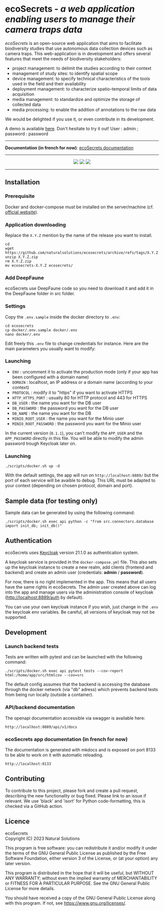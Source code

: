 # ecoSecrets - _a web application enabling users to manage their camera traps data_

_ecoSecrets_ is an open-source web application that aims to facilitate biodiversity studies that
use autonomous data collection devices such as camera traps.
This web-application is in development and offers several features that meet the needs
of biodiversity stakeholders:

- project management: to delimit the studies according to their context
- management of study sites: to identify spatial scope
- device management: to specify technical characteristics of the tools used in the
  field and their availability
- deployment management: to characterize spatio-temporal limits of data acquisition
- media management: to standardize and optimize the storage of collected data
- media processing: to enable the addition of annotations to the raw data

We would be delighted if you use it, or even contribute in its development.

A demo is available [here](https://demo.ecosecrets.natural-solutions.eu). Don't hesitate to
try it out! User : admin ; password : password

---

**Documentation (in french for now)**: [ecoSecrets documentation](https://natural-solutions.gitlab.io/geonature/annotation/)

---

<p align="center">
    <img src="https://github.com/naturalsolutions/ecosecrets/actions/workflows/test_api.yml/badge.svg?branch=dev"/>
    <img src="https://github.com/naturalsolutions/ecosecrets/actions/workflows/build_frontend.yml/badge.svg?branch=dev"/>
    <img src="https://github.com/naturalsolutions/ecosecrets/actions/workflows/documentation.yml/badge.svg?branch=dev"/>
</p>

---

## Installation

### Prerequisite

Docker and docker-compose must be installed on the server/machine (cf. [official website](https://docs.docker.com/engine/install/debian/)).

### Application downloading
Replace the `X.Y.Z` mention by the name of the release you want to install.
```
cd
wget https://github.com/naturalsolutions/ecosecrets/archive/refs/tags/X.Y.Z.zip
unzip X.Y.Z.zip
rm X.Y.Z.zip
mv ecosecrets-X.Y.Z ecosecrets/
```
### Add DeepFaune
ecoSecrets use DeepFaune code so you need to download it and add it in the DeepFaune folder in src folder.

### Settings
Copy the `.env.sample` inside the docker directory to `.env`:

```
cd ecosecrets
cp docker/.env.sample docker/.env
nano docker/.env
```

Edit freely this `.env` file to change credentials for instance. Here are the main parameters you usually want to modify:


### Launching
- `ENV` : uncomment it to activate the production mode (only if your app has been configured with a domain name)
- `DOMAIN` : localhost, an IP address or a domain name (according to your context)
- `PROTOCOL` : modify it to "https" if you want to activate HTTPS
- `HTTP_HTTPS_PORT` : usually 80 for HTTP protocol and 443 for HTTPS
- `DB_USER` : the name you want for the DB user
- `DB_PASSWORD` : the password you want for the DB user
- `DB_NAME` : the name you want for the DB
- `MINIO_ROOT_USER` : the name you want for the Minio user
- `MINIO_ROOT_PASSWORD` : the password you want for the Minio user

In the current version (`0.1.1`), you can't modify the `APP_USER` and the `APP_PASSWORD` directly in this file. You will be able to modify the admin password trough Keycloak later on.

### Launching

```
./scripts/docker.sh up -d
```
With the default settings, the app will run on `http://localhost:8889/` but the port of each service will be avaible to debug. This URL must be adapted to your context (depending on chosen protocol, domain and port).

## Sample data (for testing only)

Sample data can be generated by using the following command:

```
./scripts/docker.sh exec api python -c "from src.connectors.database import init_db; init_db()"
```

## Authentication

ecoSecrets uses [Keycloak](https://www.keycloak.org/) version 21.1.0 as authentication system.

A keycloak service is provided in the `docker-compose.yml` file. This also sets
up the keycloak instance to create a new realm, add clients (frontend and
backend) and create an admin user (credentials: **admin** / **password**).

For now, there is no right implemented in the app. This means that all users
have the same rights in ecoSecrets.
The admin user created above can log into the app and manage users via the administration console of keycloak ([http://localhost:8889/auth](http://localhost:8889/auth) by default).

You can use your own keycloak instance if you wish, just change in the `.env`
the keycloak env variables. Be careful, all versions of keycloak may not be supported.

## Development

### Launch backend tests

Tests are written with pytest and can be launched with the following
command:

```
./scripts/docker.sh exec api pytest tests --cov-report html:/home/app/src/htmlcov --cov=src
```

The default config assumes that the backend is accessing the database through
the docker network (via "db" adress) which prevents backend tests from
being run locally (outside a container).

### API/backend documentation

The openapi documentation accessible via swagger is available here:

```
http://localhost:8889/api/v1/docs

```

### ecoSecrets app documentation (in french for now)

The documentation is generated with mkdocs and is exposed on port 8133
to be able to work on it with automatic reloading.

```
http://localhost:8133

```

## Contributing

To contribute to this project, please fork and create a pull request, describing the new functionality or bug fixed. Please link to an issue if relevant.
We use 'black' and 'isort' for Python code-formatting, this is checked via a GitHub action.

## Licence

ecoSecrets  
Copyright (C) 2023 Natural Solutions

This program is free software: you can redistribute it and/or modify
it under the terms of the GNU General Public License as published by
the Free Software Foundation, either version 3 of the License, or
(at your option) any later version.

This program is distributed in the hope that it will be useful,
but WITHOUT ANY WARRANTY; without even the implied warranty of
MERCHANTABILITY or FITNESS FOR A PARTICULAR PURPOSE. See the
GNU General Public License for more details.

You should have received a copy of the GNU General Public License
along with this program. If not, see <https://www.gnu.org/licenses/>.
